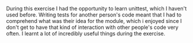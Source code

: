 During this exercise I had the opportunity to learn unittest, which I haven't used before. Writing tests for another person's code 
meant that I had to comprehend what was their idea for the module, which i enjoyed since I don't get to have that kind of interaction with 
other people's code very often. I learnt a lot of incredibly useful things during the exercise.
